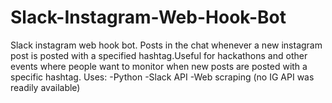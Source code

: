 # Slack-Instagram-Web-Hook-Bot
Slack instagram web hook bot. Posts in the chat whenever a new instagram post is posted with a specified hashtag.Useful for hackathons and other events where people want to monitor when new posts are posted with a specific hashtag.
Uses:
-Python
-Slack API
-Web scraping (no IG API was readily available)
